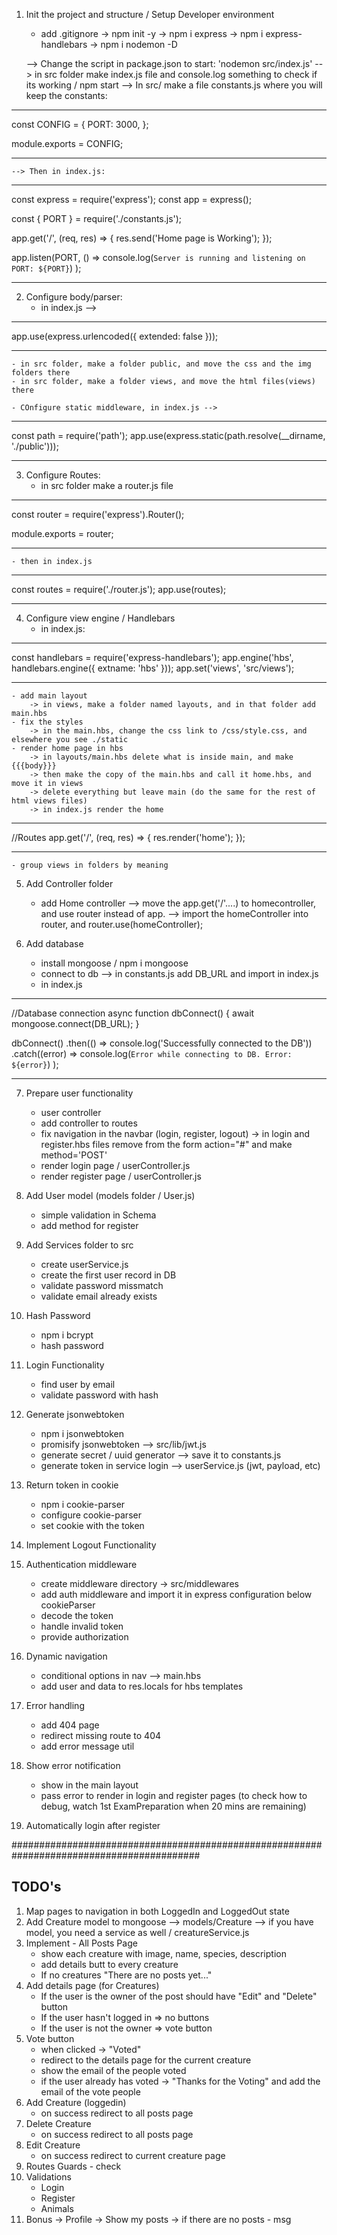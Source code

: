 1. Init the project and structure / Setup Developer environment

   - add .gitignore
     -> npm init -y
     -> npm i express
     -> npm i express-handlebars
     -> npm i nodemon -D

   --> Change the script in package.json to start: 'nodemon src/index.js'
   --> in src folder make index.js file and console.log something to check if its working / npm start
   --> In src/ make a file constants.js where you will keep the constants:

---

const CONFIG = {
PORT: 3000,
};

module.exports = CONFIG;

---

    --> Then in index.js:

---

const express = require('express');
const app = express();

const { PORT } = require('./constants.js');

app.get('/', (req, res) => {
res.send('Home page is Working');
});

app.listen(PORT, () =>
console.log(`Server is running and listening on PORT: ${PORT}`)
);

---

2. Configure body/parser:
   - in index.js -->

---

app.use(express.urlencoded({ extended: false }));

---

    - in src folder, make a folder public, and move the css and the img folders there
    - in src folder, make a folder views, and move the html files(views) there

    - COnfigure static middleware, in index.js -->

---

const path = require('path');
app.use(express.static(path.resolve(\_\_dirname, './public')));

---

3. Configure Routes:
   - in src folder make a router.js file

---

const router = require('express').Router();

module.exports = router;

---

    - then in index.js

---

const routes = require('./router.js');
app.use(routes);

---

4. Configure view engine / Handlebars
   - in index.js:

---

const handlebars = require('express-handlebars');
app.engine('hbs', handlebars.engine({ extname: 'hbs' }));
app.set('views', 'src/views');

---

    - add main layout
        -> in views, make a folder named layouts, and in that folder add main.hbs
    - fix the styles
        -> in the main.hbs, change the css link to /css/style.css, and elsewhere you see ./static
    - render home page in hbs
        -> in layouts/main.hbs delete what is inside main, and make {{{body}}}
        -> then make the copy of the main.hbs and call it home.hbs, and move it in views
        -> delete everything but leave main (do the same for the rest of html views files)
        -> in index.js render the home

---

//Routes
app.get('/', (req, res) => {
res.render('home');
});

---

    - group views in folders by meaning

5. Add Controller folder

   - add Home controller
     --> move the app.get('/'....) to homecontroller, and use router instead of app.
     --> import the homeController into router, and router.use(homeController);

6. Add database
   - install mongoose / npm i mongoose
   - connect to db
     --> in constants.js add DB_URL and import in index.js
   - in index.js

---

//Database connection
async function dbConnect() {
await mongoose.connect(DB_URL);
}

dbConnect()
.then(() => console.log('Successfully connected to the DB'))
.catch((error) =>
console.log(`Error while connecting to DB. Error: ${error}`)
);

---

7. Prepare user functionality

   - user controller
   - add controller to routes
   - fix navigation in the navbar (login, register, logout)
     -> in login and register.hbs files remove from the form action="#" and make method='POST'
   - render login page / userController.js
   - render register page / userController.js

8. Add User model (models folder / User.js)

   - simple validation in Schema
   - add method for register

9. Add Services folder to src

   - create userService.js
   - create the first user record in DB
   - validate password missmatch
   - validate email already exists

10. Hash Password

    - npm i bcrypt
    - hash password

11. Login Functionality

    - find user by email
    - validate password with hash

12. Generate jsonwebtoken

    - npm i jsonwebtoken
    - promisify jsonwebtoken --> src/lib/jwt.js
    - generate secret / uuid generator --> save it to constants.js
    - generate token in service login --> userService.js (jwt, payload, etc)

13. Return token in cookie

    - npm i cookie-parser
    - configure cookie-parser
    - set cookie with the token

14. Implement Logout Functionality

15. Authentication middleware

    - create middleware directory -> src/middlewares
    - add auth middleware and import it in express configuration below cookieParser
    - decode the token
    - handle invalid token
    - provide authorization

16. Dynamic navigation

    - conditional options in nav --> main.hbs
    - add user and data to res.locals for hbs templates

17. Error handling

    - add 404 page
    - redirect missing route to 404
    - add error message util

18. Show error notification

    - show in the main layout
    - pass error to render in login and register pages
      (to check how to debug, watch 1st ExamPreparation when 20 mins are remaining)

19. Automatically login after register

##########################################################################################

## TODO's

1. Map pages to navigation in both LoggedIn and LoggedOut state
2. Add Creature model to mongoose --> models/Creature --> if you have model, you need a service as well / creatureService.js
3. Implement - All Posts Page
   - show each creature with image, name, species, description
   - add details butt to every creature
   - If no creatures "There are no posts yet..."
4. Add details page (for Creatures)
   - If the user is the owner of the post should have "Edit" and "Delete" button
   - If the user hasn't logged in => no buttons
   - If the user is not the owner => vote button
5. Vote button
   - when clicked -> "Voted"
   - redirect to the details page for the current creature
   - show the email of the people voted
   - if the user already has voted -> "Thanks for the Voting" and add the email of the vote people
6. Add Creature (loggedin)
   - on success redirect to all posts page
7. Delete Creature
   - on success redirect to all posts page
8. Edit Creature
   - on success redirect to current creature page
9. Routes Guards - check
10. Validations
    - Login
    - Register
    - Animals
11. Bonus -> Profile
    -> Show my posts
    -> if there are no posts - msg
